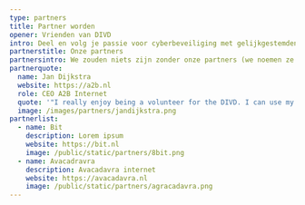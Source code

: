 ```yaml
---
type: partners
title: Partner worden
opener: Vrienden van DIVD
intro: Deel en volg je passie voor cyberbeveiliging met gelijkgestemden terwijl je helpt om een veiligere digitale wereld te creëren
partnerstitle: Onze partners
partnersintro: We zouden niets zijn zonder onze partners (we noemen ze graag vrienden) en daarom waarderen we ze echt. Laat het ons weten als je een DIVD-partner wilt worden.
partnerquote:
  name: Jan Dijkstra
  website: https://a2b.nl
  role: CEO A2B Internet
  quote: '"I really enjoy being a volunteer for the DIVD. I can use my skills for a good cause where I truly see results. Moreover, I simply find it fantastic to be part of such a fun and talented team."'
  image: /images/partners/jandijkstra.png
partnerlist:
  - name: Bit
    description: Lorem ipsum
    website: https://bit.nl
    image: /public/static/partners/8bit.png
  - name: Avacadravra
    description: Avacadavra internet
    website: https://avacadavra.nl
    image: /public/static/partners/agracadavra.png
---
```



